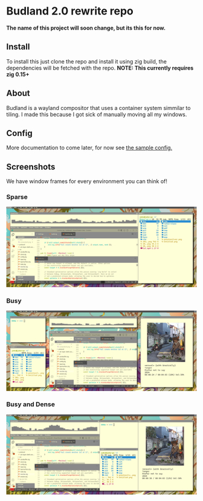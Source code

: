 # Budland 2.0 rewrite repo

**The name of this project will soon change, but its this for now.**

## Install

To install this just clone the repo and install it using zig build, the dependencies will be fetched with the repo.
**NOTE: This currently requires zig 0.15+**

## About

Budland is a wayland compositor that uses a container system simmilar to tiling. I made this because I got sick of manually moving all my windows.

## Config

More documentation to come later, for now see [the sample config.](sample.conf)

## Screenshots

We have window frames for every environment you can think of!

### Sparse
![Busy](docs/screenshot3.png)

### Busy
![Kinda busy](docs/screenshot1.png)

### Busy and Dense
![Super Busy and Dense](docs/screenshot2.png)
